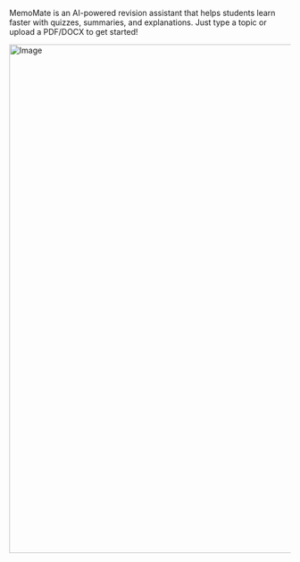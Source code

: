 MemoMate is an AI-powered revision assistant that helps students learn faster with quizzes, summaries, and explanations. Just type a topic or upload a PDF/DOCX to get started!

<img width="673" height="911" alt="Image" src="https://github.com/user-attachments/assets/1e98ce68-e69d-404b-9b75-a85a38ded217" />
